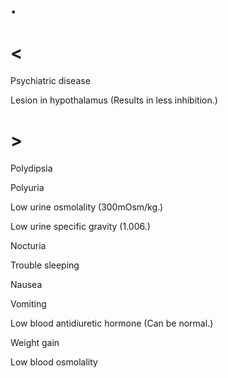 # .

# <

Psychiatric disease

Lesion in hypothalamus
(Results in less inhibition.)

# >

Polydipsia

Polyuria

Low urine osmolality
(300mOsm/kg.)

Low urine specific gravity
(1.006.)

Nocturia

Trouble sleeping

Nausea

Vomiting

Low blood antidiuretic hormone
(Can be normal.)

Weight gain

Low blood osmolality

